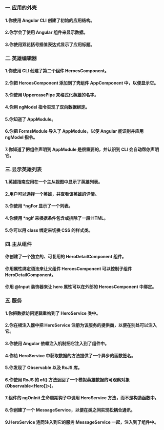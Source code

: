 ### 一.应用的外壳
#### 1.你使用 Angular CLI 创建了初始的应用结构。

#### 2.你学会了使用 Angular 组件来显示数据。

#### 3.你使用双花括号插值表达式显示了应用标题。

### 二.英雄编辑器
#### 1.你使用 CLI 创建了第二个组件 HeroesComponent。

#### 2.你把 HeroesComponent 添加到了壳组件 AppComponent 中，以便显示它。

#### 3.你使用 UppercasePipe 来格式化英雄的名字。

#### 4.你用 ngModel 指令实现了双向数据绑定。

#### 5.你知道了 AppModule。

#### 6.你把 FormsModule 导入了 AppModule，以便 Angular 能识别并应用 ngModel 指令。

#### 7.你知道了把组件声明到 AppModule 是很重要的，并认识到 CLI 会自动帮你声明它。

### 三.显示英雄列表
#### 1.英雄指南应用在一个主从视图中显示了英雄列表。

#### 2.用户可以选择一个英雄，并查看该英雄的详情。

#### 3.你使用 *ngFor 显示了一个列表。

#### 4.你使用 *ngIf 来根据条件包含或排除了一段 HTML。

#### 5.你可以用 class 绑定来切换 CSS 的样式类。

### 四.主从组件
#### 你创建了一个独立的、可复用的 HeroDetailComponent 组件。

#### 你用属性绑定语法来让父组件 HeroesComponent 可以控制子组件 HeroDetailComponent。

#### 你用 @Input 装饰器来让 hero 属性可以在外部的 HeroesComponent 中绑定。

### 五.服务
#### 1.你把数据访问逻辑重构到了 HeroService 类中。

#### 2.你在根注入器中把 HeroService 注册为该服务的提供商，以便在别处可以注入它。

#### 3.你使用 Angular 依赖注入机制把它注入到了组件中。

#### 4.你给 HeroService 中获取数据的方法提供了一个异步的函数签名。

#### 5.你发现了 Observable 以及 RxJS 库。

#### 6.你使用 RxJS 的 of() 方法返回了一个模拟英雄数据的可观察对象 (Observable<Hero[]>)。

#### 7.组件的 ngOnInit 生命周期钩子中调用 HeroService 方法，而不是构造函数中。

#### 8.你创建了一个 MessageService，以便在类之间实现松耦合通讯。

#### 9.HeroService 连同注入到它的服务 MessageService 一起，注入到了组件中。
